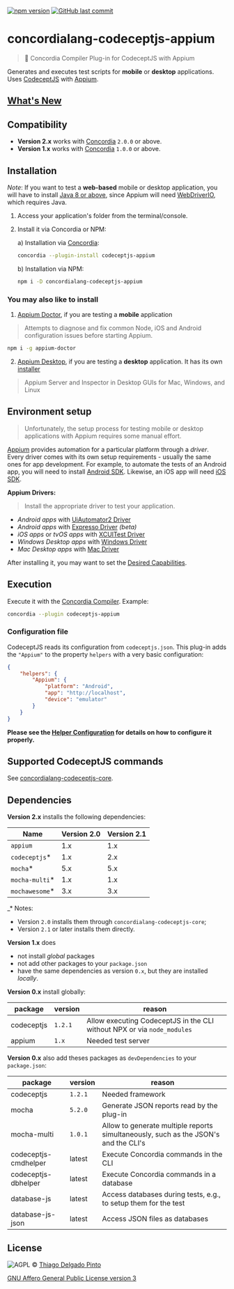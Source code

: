 [![npm version](https://badge.fury.io/js/concordialang-codeceptjs-appium.svg)](https://badge.fury.io/js/concordialang-codeceptjs-appium)
[![GitHub last commit](https://img.shields.io/github/last-commit/thiagodp/concordialang-codeceptjs-appium.svg)](https://github.com/thiagodp/concordialang-codeceptjs-appium/releases)

# concordialang-codeceptjs-appium

> 🔌 Concordia Compiler Plug-in for CodeceptJS with Appium

Generates and executes test scripts for **mobile** or **desktop** applications. Uses [CodeceptJS](https://codecept.io) with [Appium](http://appium.io).

## [What's New](https://github.com/thiagodp/concordialang-codeceptjs-appium/releases)

## Compatibility

- **Version 2.x** works with [Concordia](https://concordialang.org) `2.0.0` or above.
- **Version 1.x** works with [Concordia](https://concordialang.org) `1.0.0` or above.

## Installation

*Note*: If you want to test a **web-based** mobile or desktop application, you will have to install [Java 8 or above](https://www.java.com/download/), since Appium will need [WebDriverIO](http://webdriver.io), which requires Java.

1. Access your application's folder from the terminal/console.
2. Install it via Concordia or NPM:

	a) Installation via [Concordia](https://concordialang.org):

	```bash
	concordia --plugin-install codeceptjs-appium
	```

	b) Installation via NPM:

	```bash
	npm i -D concordialang-codeceptjs-appium
	```

### You may also like to install

1. [Appium Doctor](https://github.com/appium/appium-doctor), if you are testing a **mobile** application
> Attempts to diagnose and fix common Node, iOS and Android configuration issues before starting Appium.
```bash
npm i -g appium-doctor
```

2. [Appium Desktop](https://github.com/appium/appium-desktop/), if you are testing a **desktop** application. It has its own [installer](https://github.com/appium/appium-desktop/releases/)
> Appium Server and Inspector in Desktop GUIs for Mac, Windows, and Linux

## Environment setup

> Unfortunately, the setup process for testing mobile or desktop applications with Appium requires some manual effort.

[Appium](http://appium.io/) provides automation for a particular platform through a *driver*. Every driver comes with its own setup requirements - usually the same ones for app development. For example, to automate the tests of an Android app, you will need to install [Android SDK](https://developer.android.com/studio). Likewise, an iOS app will need [iOS SDK](https://developer.apple.com/ios/).

**Appium Drivers:**
> Install the appropriate driver to test your application.

- *Android apps* with [UiAutomator2 Driver](http://appium.io/docs/en/drivers/android-uiautomator2/index.html)
- *Android apps* with [Expresso Driver](http://appium.io/docs/en/drivers/android-espresso/index.html) *(beta)*
- *iOS apps* or *tvOS apps* with [XCUITest Driver](http://appium.io/docs/en/drivers/ios-xcuitest/index.html)
- *Windows Desktop apps* with [Windows Driver](http://appium.io/docs/en/drivers/windows/index.html)
- *Mac Desktop apps* with [Mac Driver](http://appium.io/docs/en/drivers/mac/index.html)

After installing it, you may want to set the [Desired Capabilities](http://appium.io/docs/en/writing-running-appium/caps/index.html).

## Execution

Execute it with the [Concordia Compiler](https://github.com/thiagodp/concordialang). Example:

```bash
concordia --plugin codeceptjs-appium
```

### Configuration file

CodeceptJS reads its configuration from `codeceptjs.json`. This plug-in adds the `"Appium"` to the property `helpers` with a very basic configuration:

```json
{
	"helpers": {
		"Appium": {
			"platform": "Android",
			"app": "http://localhost",
			"device": "emulator"
		}
	}
}
```

**Please see the [Helper Configuration](https://codecept.io/helpers/Appium.html#helper-configuration) for details on how to configure it properly.**

## Supported CodeceptJS commands

See [concordialang-codeceptjs-core](https://github.com/thiagodp/concordialang-codeceptjs-core#documentation).


## Dependencies

**Version 2.x** installs the following dependencies:

| Name                   | Version 2.0 | Version 2.1 |
| ---------------------- | ----------- |-------------|
| `appium`               | 1.x         | 1.x         |
| `codeceptjs`*          | 1.x         | 2.x         |
| `mocha`*               | 5.x         | 5.x         |
| `mocha-multi`*         | 1.x         | 1.x         |
| `mochawesome`*         | 3.x         | 3.x         |

  _* Notes:
  - Version `2.0` installs them through `concordialang-codeceptjs-core`;
  - Version `2.1` or later installs them directly.

**Version 1.x** does

- not install _global_ packages
- not add other packages to your `package.json`
- have the same dependencies as version `0.x`, but they are installed _locally_.

**Version 0.x** install globally:

| package             | version  | reason                                                                  |
| ------------------- | -------- | ----------------------------------------------------------------------- |
| codeceptjs          | `1.2.1`  | Allow executing CodeceptJS in the CLI without NPX or via `node_modules` |
| appium              | `1.x`    | Needed test server                                                      |

**Version 0.x** also add theses packages as `devDependencies` to your `package.json`:

| package              | version | reason                                                                              |
| -------------------- | ------- | ----------------------------------------------------------------------------------- |
| codeceptjs           | `1.2.1` | Needed framework                                                                    |
| mocha                | `5.2.0` | Generate JSON reports read by the plug-in                                           |
| mocha-multi          | `1.0.1` | Allow to generate multiple reports simultaneously, such as the JSON's and the CLI's |
| codeceptjs-cmdhelper | latest  | Execute Concordia commands in the CLI                                               |
| codeceptjs-dbhelper  | latest  | Execute Concordia commands in a database                                            |
| database-js          | latest  | Access databases during tests, e.g., to setup them for the test                     |
| database-js-json     | latest  | Access JSON files as databases                                                      |


## License

![AGPL](https://www.gnu.org/graphics/agplv3-88x31.png) © [Thiago Delgado Pinto](https://github.com/thiagodp)

[GNU Affero General Public License version 3](LICENSE.txt)
